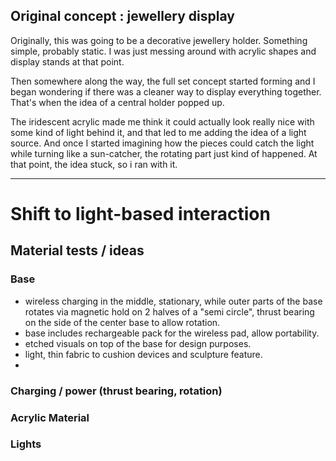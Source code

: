 ## Original concept : jewellery display

Originally, this was going to be a decorative jewellery holder. Something simple, probably static. I was just messing around with acrylic shapes and display stands at that point.

Then somewhere along the way, the full set concept started forming and I began wondering if there was a cleaner way to display everything together. That's when the idea of a central holder popped up.

The iridescent acrylic made me think it could actually look really nice with some kind of light behind it, and that led to me adding the idea of a light source. And once I started imagining how the pieces could catch the light while turning like a sun-catcher, the rotating part just kind of happened. At that point, the idea stuck, so i ran with it.

---

# Shift to light-based interaction

## Material tests / ideas

### Base
- wireless charging in the middle, stationary, while outer parts of the base rotates via magnetic hold on 2 halves of a "semi circle", thrust bearing on the side of the center base to allow rotation.
- base includes rechargeable pack for the wireless pad, allow portability.
- etched visuals on top of the base for design purposes.
- light, thin fabric to cushion devices and sculpture feature.
- 

### Charging / power (thrust bearing, rotation)


### Acrylic Material


### Lights